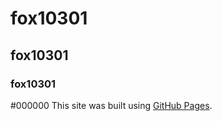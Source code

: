 # fox10301
## fox10301
### fox10301
#000000
This site was built using [GitHub Pages](https://pages.github.com/).

